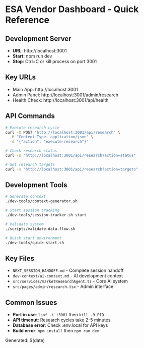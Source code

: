 # ESA Vendor Dashboard - Quick Reference

## Development Server
- **URL**: http://localhost:3001
- **Start**: npm run dev
- **Stop**: Ctrl+C or kill process on port 3001

## Key URLs
- Main App: http://localhost:3001
- Admin Panel: http://localhost:3001/admin/research
- Health Check: http://localhost:3001/api/health

## API Commands
```bash
# Execute research cycle
curl -X POST "http://localhost:3001/api/research" \
  -H "Content-Type: application/json" \
  -d '{"action": "execute-research"}'

# Check research status
curl -s "http://localhost:3001/api/research?action=status"

# Get research targets
curl -s "http://localhost:3001/api/research?action=targets"
```

## Development Tools
```bash
# Generate context
./dev-tools/context-generator.sh

# Start session tracking
./dev-tools/session-tracker.sh start

# Validate system
./scripts/validate-data-flow.sh

# Quick start environment
./dev-tools/quick-start.sh
```

## Key Files
- `NEXT_SESSION_HANDOFF.md` - Complete session handoff
- `dev-context/ai-context.md` - AI development context
- `src/services/marketResearchAgent.ts` - Core AI system
- `src/pages/admin/research.tsx` - Admin interface

## Common Issues
- **Port in use**: `lsof -i :3001` then `kill -9 PID`
- **API timeout**: Research cycles take 2-5 minutes
- **Database error**: Check .env.local for API keys
- **Build error**: `npm install` then `npm run dev`

Generated: $(date)
